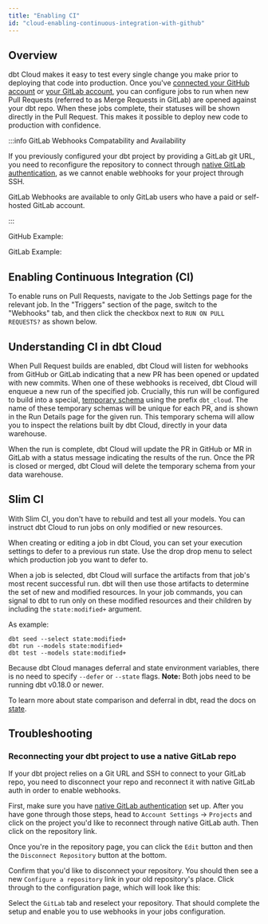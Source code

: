 ```yaml
---
title: "Enabling CI"
id: "cloud-enabling-continuous-integration-with-github"
---
```


## Overview

dbt Cloud makes it easy to test every single change you make prior to deploying that code into production. Once you've [connected your GitHub account](cloud-installing-the-github-application) or [your GitLab account](connecting-gitlab), you can configure jobs to run when new Pull Requests (referred to as Merge Requests in GitLab) are opened against your dbt repo. When these jobs complete, their statuses will be shown directly in the Pull Request. This makes it possible to deploy new code to production with confidence.

:::info GitLab Webhooks Compatability and Availability 

If you previously configured your dbt project by providing a GitLab git URL, you need to reconfigure the repository to connect through [native GitLab authentication](connecting-gitlab), as we cannot enable webhooks for your project through SSH.

GitLab Webhooks are available to only GitLab users who have a paid or self-hosted GitLab account.

:::

GitHub Example:
<Lightbox src="/img/docs/dbt-cloud/using-dbt-cloud/09c886f-Screen_Shot_2019-02-08_at_4.54.41_PM.png" title="The green checkmark means this PR is ready to be merged. The 'details' link shown here will navigate you to the relevant run in dbt Cloud."/>

GitLab Example:
<Lightbox src="/img/docs/dbt-cloud/using-dbt-cloud/GitLab-Pipeline.png" title="The green checkmark means this MR is ready to be merged. The 'dbt Cloud' pop up shown here will navigate you to the relevant run in dbt Cloud."/>

## Enabling Continuous Integration (CI)

To enable runs on Pull Requests, navigate to the Job Settings page for the relevant job. In the "Triggers" section of the page, switch to the "Webhooks" tab, and then click the checkbox next to `RUN ON PULL REQUESTS?` as shown below.

<Lightbox src="/img/docs/dbt-cloud/using-dbt-cloud/61536c9-Screen_Shot_2019-02-08_at_9.46.29_PM.png" title=""/>


## Understanding CI in dbt Cloud

When Pull Request builds are enabled, dbt Cloud will listen for webhooks from GitHub or GitLab indicating that a new PR has been opened or updated with new commits. When one of these webhooks is received, dbt Cloud will enqueue a new run of the specified job. Crucially, this run will be configured to build into a special, [temporary schema](building-models/using-custom-schemas) using the prefix `dbt_cloud`. The name of these temporary schemas will be unique for each PR, and is shown in the Run Details page for the given run. This temporary schema will allow you to inspect the relations built by dbt Cloud, directly in your data warehouse.

<Lightbox src="/img/docs/dbt-cloud/using-dbt-cloud/using_ci_dbt_cloud.png" title="Viewing the temporary schema name for a run triggered by a PR"/>

When the run is complete, dbt Cloud will update the PR in GitHub or MR in GitLab with a status message indicating the results of the run. Once the PR is closed or merged, dbt Cloud will delete the temporary schema from your data warehouse.

## Slim CI

With Slim CI, you don't have to rebuild and test all your models. You can instruct dbt Cloud to run jobs on only modified or new resources.

When creating or editing a job in dbt Cloud, you can set your execution settings to defer to a previous run state. Use the drop drop menu to select which production job you want to defer to.


<Lightbox src="/img/docs/dbt-cloud/using-dbt-cloud/ci-deferral.png" title="Jobs that run
on pull requests may select &quot;self&quot; or another job from the same project for deferral and comparison"/>

When a job is selected, dbt Cloud will surface the artifacts from that job's most recent successful run. dbt will then use those artifacts to determine the set of new and modified resources. In your job commands, you can signal to dbt to run only on these modified resources and their children by including the `state:modified+` argument. 

As example:

```
dbt seed --select state:modified+
dbt run --models state:modified+
dbt test --models state:modified+
```

Because dbt Cloud manages deferral and state environment variables, there is no need to specify `--defer` or `--state` flags. **Note:** Both jobs need to be running dbt v0.18.0 or newer.


To learn more about state comparison and deferral in dbt, read the docs on [state](understanding-state).

## Troubleshooting

### Reconnecting your dbt project to use a native GitLab repo 

If your dbt project relies on a Git URL and SSH to connect to your GitLab repo, you need to disconnect your repo and reconnect it with native GitLab auth in order to enable webhooks. 

First, make sure you have [native GitLab authentication](connecting-gitlab) set up. After you have gone through those steps, head to `Account Settings` -> `Projects` and click on the project you'd like to reconnect through native GitLab auth. Then click on the repository link. 

Once you're in the repository page, you can click the `Edit` button and then the `Disconnect Repository` button at the bottom.
<Lightbox src="/img/docs/dbt-cloud/using-dbt-cloud/Enabling-CI/Disconnect-Repository.png" title="Disconnect repo"/>

Confirm that you'd like to disconnect your repository. You should then see a new `Configure a repository` link in your old repository's place. Click through to the configuration page, which will look like this:

<Lightbox src="/img/docs/dbt-cloud/using-dbt-cloud/Enabling-CI/repo-config.png" title="Configure repo"/>

Select the `GitLab` tab and reselect your repository. That should complete the setup and enable you to use webhooks in your jobs configuration.
